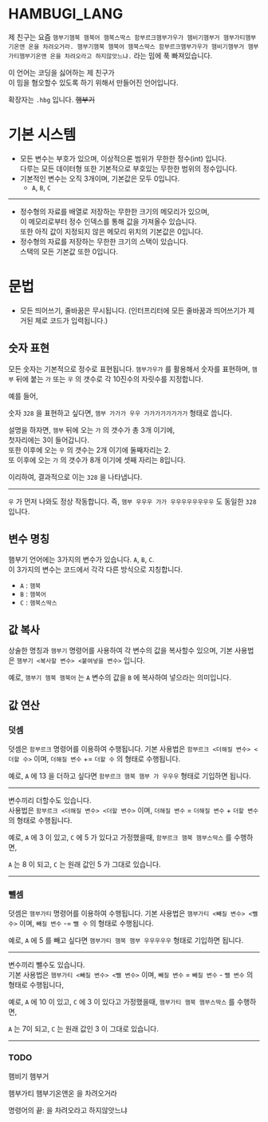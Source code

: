 HAMBUGI_LANG
===
제 친구는 요즘 `햄부기햄북 햄북어 햄북스딱스 함부르크햄부가우가 햄비기햄부거 햄부가티햄부기온앤 온을 차려오거라. 햄부기햄북 햄북어 햄북스딱스 함부르크햄부가우가 햄비기햄부거 햄부가티햄부기온앤 온을 차려오라고 하지않앗느냐.`
라는 밈에 푹 빠져있습니다. 

이 언어는 코딩을 싫어하는 제 친구가   
이 밈을 혐오할수 있도록 하기 위해서 만들어진 언어입니다.

확장자는 `.hbg` 입니다. ~~햄부기~~



기본 시스템
===

* 모든 변수는 부호가 있으며, 이상적으론 범위가 무한한 정수(int) 입니다.   
다루는 모든 데이터형 또한 기본적으로 부호있는 무한한 범위의 정수입니다.
* 기본적인 변수는 오직 3개이며, 기본값은 모두 0입니다.
  * `A`, `B`, `C`

---

* 정수형의 자료를 배열로 저장하는 무한한 크기의 메모리가 있으며,    
이 메모리로부터 정수 인덱스를 통해 값을 가져올수 있습니다.    
또한 아직 값이 지정되지 않은 메모리 위치의 기본값은 0입니다.
* 정수형의 자료를 저장하는 무한한 크기의 스택이 있습니다.   
스택의 모든 기본값 또한 0입니다.



문법
===

* 모든 띄어쓰기, 줄바꿈은 무시됩니다.
  (인터프리터에 모든 줄바꿈과 띄어쓰기가 제거된 체로 코드가 입력됩니다.)

## 숫자 표현
모든 숫자는 기본적으로 정수로 표현됩니다.
`햄부가우가` 를 활용해서 숫자를 표현하며, 
`햄부` 뒤에 붙는 `가` 또는 `우` 의 갯수로 각 10진수의 자릿수를 지정합니다.

예를 들어,

숫자 `328` 을 표현하고 싶다면,
`햄부 가가가 우우 가가가가가가가가` 형태로 씁니다.

설명을 하자면, `햄부` 뒤에 오는 `가` 의 갯수가 총 3개 이기에,    
첫자리에는 3이 들어갑니다.   
또한 이후에 오는 `우` 의 갯수는 2개 이기에 둘째자리는 2.   
또 이후에 오는 `가` 의 갯수가 8개 이기에 셋째 자리는 8입니다.

이리하여, 결과적으로 이는 `328` 을 나타냅니다.

---

`우` 가 먼저 나와도 정상 작동합니다. 
즉, `햄부 우우우 가가 우우우우우우우우` 도 동일한 `328` 입니다.

## 변수 명칭

햄부기 언어에는 3가지의 변수가 있습니다. `A`, `B`, `C`.   
이 3가지의 변수는 코드에서 각각 다른 방식으로 지칭합니다.

* `A` : `햄북`
* `B` : `햄북어`
* `C` : `햄북스딱스`

## 값 복사

상술한 명칭과 `햄부기` 명령어를 사용하여 각 변수의 값을 복사할수 있으며,
기본 사용법은 `햄부기 <복사할 변수> <붙여넣을 변수>` 입니다.

예로, `햄부기 햄북 햄북어` 는 `A` 변수의 값을 `B` 에 복사하여 넣으라는 의미입니다.

## 값 연산

### 덧셈
덧셈은 `함부르크` 명령어를 이용하여 수행됩니다.
기본 사용법은 `함부르크 <더해질 변수> <더할 수>` 이며,
`더해질 변수` += `더할 수` 의 형태로 수행됩니다.

예로, `A` 에 13 을 더하고 싶다면
`함부르크 햄북 햄부 가 우우우` 형태로 기입하면 됩니다.

---

변수끼리 더할수도 있습니다.   
사용법은 `함부르크 <더해질 변수> <더할 변수>` 이며,
`더해질 변수` = `더해질 변수` + `더할 변수` 의 형태로 수행됩니다.

예로, `A` 에 3 이 있고, `C` 에 5 가 있다고 가정했을때,
`함부르크 햄북 햄부스딱스` 를 수행하면,

`A` 는 8 이 되고, `C` 는 원래 값인 5 가 그대로 있습니다.

---

### 뺄셈

덧셈은 `햄부가티` 명령어를 이용하여 수행됩니다.
기본 사용법은 `햄부가티 <빼질 변수> <뺄 수>` 이며,
`빼질 변수` -= `뺄 수` 의 형태로 수행됩니다.

예로, `A` 에 5 를 빼고 싶다면
`햄부가티 햄북 햄부 우우우우우` 형태로 기입하면 됩니다.

---

변수끼리 뺄수도 있습니다.   
기본 사용법은 `햄부가티 <빼질 변수> <뺄 변수>` 이며,
`빼질 변수` = `빼질 변수` - `뺄 변수` 의 형태로 수행됩니다,

예로, `A` 에 10 이 있고, `C` 에 3 이 있다고 가정했을때,
`햄부가티 햄북 햄부스딱스` 를 수행하면,

`A` 는 7이 되고, `C` 는 원래 값인 3 이 그대로 있습니다.

---

### TODO
햄비기
햄부거

햄부가티
햄부기온앤온
을 차려오거라 

명령어의 끝:
을 차려오라고 하지않앗느냐